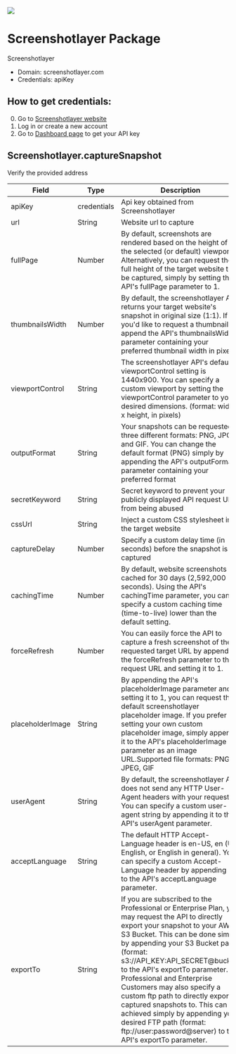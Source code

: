 [![](https://scdn.rapidapi.com/RapidAPI_banner.png)](https://rapidapi.com/package/Screenshotlayer/functions?utm_source=RapidAPIGitHub_ScreenshotlayerFunctions&utm_medium=button&utm_content=RapidAPI_GitHub)

# Screenshotlayer Package
Screenshotlayer
* Domain: screenshotlayer.com
* Credentials: apiKey

## How to get credentials: 
0. Go to [Screenshotlayer website](https://screenshotlayer.com) 
1. Log in or create a new account
2. Go to [Dashboard page](https://screenshotlayer.com/dashboard) to get your API key
## Screenshotlayer.captureSnapshot
Verify the provided address

| Field           | Type       | Description
|-----------------|------------|----------
| apiKey          | credentials| Api key obtained from Screenshotlayer
| url             | String     | Website url to capture
| fullPage        | Number     | By default, screenshots are rendered based on the height of the selected (or default) viewport. Alternatively, you can request the full height of the target website to be captured, simply by setting the API's fullPage parameter to 1.
| thumbnailsWidth | Number     | By default, the screenshotlayer API returns your target website's snapshot in original size (1:1). If you'd like to request a thumbnail, append the API's thumbnailsWidth parameter containing your preferred thumbnail width in pixels.
| viewportControl | String     | The screenshotlayer API's default viewportControl setting is 1440x900. You can specify a custom viewport by setting the viewportControl parameter to your desired dimensions. (format: width x height, in pixels)
| outputFormat    | String     | Your snapshots can be requested in three different formats: PNG, JPG and GIF. You can change the default format (PNG) simply by appending the API's outputFormat parameter containing your preferred format
| secretKeyword   | String     | Secret keyword to prevent your publicly displayed API request URL from being abused
| cssUrl          | String     | Inject a custom CSS stylesheet into the target website
| captureDelay    | Number     | Specify a custom delay time (in seconds) before the snapshot is captured
| cachingTime     | Number     | By default, website screenshots are cached for 30 days (2,592,000 seconds). Using the API's cachingTime parameter, you can specify a custom caching time (time-to-live) lower than the default setting.
| forceRefresh    | Number     | You can easily force the API to capture a fresh screenshot of the requested target URL by appending the forceRefresh parameter to the request URL and setting it to 1.
| placeholderImage| String     | By appending the API's placeholderImage parameter and setting it to 1, you can request the default screenshotlayer placeholder image. If you prefer setting your own custom placeholder image, simply append it to the API's placeholderImage parameter as an image URL.Supported file formats: PNG, JPEG, GIF
| userAgent       | String     | By default, the screenshotlayer API does not send any HTTP User-Agent headers with your request. You can specify a custom user-agent string by appending it to the API's userAgent parameter.
| acceptLanguage  | String     | The default HTTP Accept-Language header is en-US, en (US English, or English in general). You can specify a custom Accept-Language header by appending it to the API's acceptLanguage parameter.
| exportTo        | String     | If you are subscribed to the Professional or Enterprise Plan, you may request the API to directly export your snapshot to your AWS S3 Bucket. This can be done simply by appending your S3 Bucket path (format: s3://API_KEY:API_SECRET@bucket) to the API's exportTo parameter. Professional and Enterprise Customers may also specify a custom ftp path to directly export captured snapshots to. This can be achieved simply by appending your desired FTP path (format: ftp://user:password@server) to the API's exportTo parameter.

